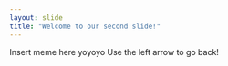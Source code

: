 ```yaml
---
layout: slide
title: "Welcome to our second slide!"
---
```

Insert meme here yoyoyo
Use the left arrow to go back!
